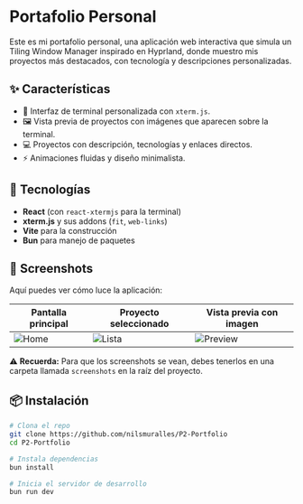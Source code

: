 # Portafolio Personal

Este es mi portafolio personal, una aplicación web interactiva que simula un Tiling Window Manager inspirado en Hyprland, donde muestro mis proyectos más destacados, con tecnología y descripciones personalizadas.

## ✨ Características

- 🎨 Interfaz de terminal personalizada con `xterm.js`.
- 🖼️ Vista previa de proyectos con imágenes que aparecen sobre la terminal.
- 💻 Proyectos con descripción, tecnologías y enlaces directos.
- ⚡ Animaciones fluidas y diseño minimalista.

## 🚀 Tecnologías

- **React** (con `react-xtermjs` para la terminal)
- **xterm.js** y sus addons (`fit`, `web-links`)
- **Vite** para la construcción
- **Bun** para manejo de paquetes

## 📸 Screenshots

Aquí puedes ver cómo luce la aplicación:

| Pantalla principal | Proyecto seleccionado | Vista previa con imagen |
|--------------------|-----------------------|--------------------------|
| ![Home](./screenshots/home.png) | ![Lista](./screenshots/list.png) | ![Preview](./screenshots/preview.png) |

⚠️ **Recuerda:** Para que los screenshots se vean, debes tenerlos en una carpeta llamada `screenshots` en la raíz del proyecto.

## 📦 Instalación

```bash
# Clona el repo
git clone https://github.com/nilsmuralles/P2-Portfolio
cd P2-Portfolio

# Instala dependencias
bun install

# Inicia el servidor de desarrollo
bun run dev
